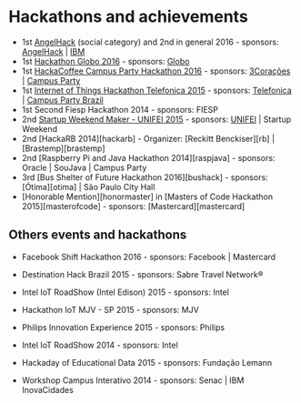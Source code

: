 # Hackathons and achievements

* 1st [AngelHack][angelhack] (social category) and 2nd in general 2016 - sponsors: [AngelHack][angelhack] | [IBM][ibm]
* 1st [Hackathon Globo 2016][hackglobo] - sponsors: [Globo][globo]
* 1st [HackaCoffee Campus Party Hackathon 2016][hackacoffee] - sponsors: [3Corações][3cor] | [Campus Party][cpbr]
* 1st [Internet of Things Hackathon Telefonica 2015][iothack] - sponsors: [Telefonica][telefonica] | [Campus Party Brazil][cpbr]
* 1st Second Fiesp Hackathon 2014 - sponsors: FIESP
* 2nd [Startup Weekend Maker - UNIFEI 2015][swunifei] - sponsors: [UNIFEI][unifei] | Startup Weekend
* 2nd [HackaRB 2014][hackarb] - Organizer: [Reckitt Benckiser][rb] | [Brastemp][brastemp]
* 2nd [Raspberry Pi and Java Hackathon 2014][raspjava] - sponsors: Oracle | SouJava | Campus Party
* 3rd [Bus Shelter of Future Hackathon 2016][bushack] - sponsors: [Ótima][otima] | São Paulo City Hall
* [Honorable Mention][honormaster] in [Masters of Code Hackathon 2015][masterofcode] - sponsors: [Mastercard][mastercard]

## Others events and hackathons 
* Facebook Shift Hackathon 2016 - sponsors: Facebook | Mastercard
* Destination Hack Brazil 2015 - sponsors: Sabre Travel Network®
* Intel IoT RoadShow (Intel Edison) 2015 - sponsors: Intel
* Hackathon IoT MJV - SP 2015 - sponsors: MJV
* Philips Innovation Experience 2015 - sponsors: Philips
* Intel IoT RoadShow 2014 - sponsors: Intel
* Hackaday of Educational Data 2015 - sponsors: Fundação Lemann
* Workshop Campus Interativo 2014 - sponsors: Senac | IBM InovaCidades


   [angelhack]: <https://github.com/joemccann/dillinger>
   [ibm]: <https://github.com/joemccann/dillinger.git>
   [hackglobo]: <http://daringfireball.net>
   [globo]: <http://twitter.com/thomasfuchs>
   [hackacoffee]: <http://daringfireball.net/projects/markdown/>
   [3cor]: <https://github.com/markdown-it/markdown-it>
   [cpbr]: <http://ace.ajax.org>
   [iothack]: <http://nodejs.org>
   [telefonica]: <http://twitter.github.com/bootstrap/>
   [swunifei]: <https://github.com/madrobby/keymaster>
   [unifei]: <http://jquery.com>
   [@tjholowaychuk]: <http://twitter.com/tjholowaychuk>
   [express]: <http://expressjs.com>
   [AngularJS]: <http://angularjs.org>
   [Gulp]: <http://gulpjs.com>

   [PlDb]: <https://github.com/joemccann/dillinger/tree/master/plugins/dropbox/README.md>
   [PlGh]:  <https://github.com/joemccann/dillinger/tree/master/plugins/github/README.md>
   [PlGd]: <https://github.com/joemccann/dillinger/tree/master/plugins/googledrive/README.md>
   [PlOd]: <https://github.com/joemccann/dillinger/tree/master/plugins/onedrive/README.md>
